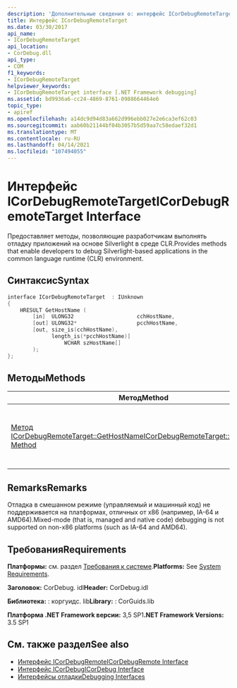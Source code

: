 ```yaml
---
description: 'Дополнительные сведения о: интерфейс ICorDebugRemoteTarget'
title: Интерфейс ICorDebugRemoteTarget
ms.date: 03/30/2017
api_name:
- ICorDebugRemoteTarget
api_location:
- CorDebug.dll
api_type:
- COM
f1_keywords:
- ICorDebugRemoteTarget
helpviewer_keywords:
- ICorDebugRemoteTarget interface [.NET Framework debugging]
ms.assetid: bd9936a6-cc24-4869-8761-0988664464e6
topic_type:
- apiref
ms.openlocfilehash: a14dc9d94d83a662d996ebb027e2e6ca3ef62c03
ms.sourcegitcommit: aab60b21144bf04b3057b5d59aa7c58edaef32d1
ms.translationtype: MT
ms.contentlocale: ru-RU
ms.lasthandoff: 04/14/2021
ms.locfileid: "107494055"
---
```

# <a name="icordebugremotetarget-interface"></a><span data-ttu-id="46531-103">Интерфейс ICorDebugRemoteTarget</span><span class="sxs-lookup"><span data-stu-id="46531-103">ICorDebugRemoteTarget Interface</span></span>

<span data-ttu-id="46531-104">Предоставляет методы, позволяющие разработчикам выполнять отладку приложений на основе Silverlight в среде CLR.</span><span class="sxs-lookup"><span data-stu-id="46531-104">Provides methods that enable developers to debug Silverlight-based applications in the common language runtime (CLR) environment.</span></span>  
  
## <a name="syntax"></a><span data-ttu-id="46531-105">Синтаксис</span><span class="sxs-lookup"><span data-stu-id="46531-105">Syntax</span></span>  
  
```cpp  
interface ICorDebugRemoteTarget  : IUnknown  
{  
    HRESULT GetHostName (  
        [in]  ULONG32                    cchHostName,  
        [out] ULONG32*                   pcchHostName,  
        [out, size_is(cchHostName),  
              length_is(*pcchHostName)]  
                  WCHAR szHostName[]  
        );  
};  
```  
  
## <a name="methods"></a><span data-ttu-id="46531-106">Методы</span><span class="sxs-lookup"><span data-stu-id="46531-106">Methods</span></span>  
  
|<span data-ttu-id="46531-107">Метод</span><span class="sxs-lookup"><span data-stu-id="46531-107">Method</span></span>|<span data-ttu-id="46531-108">Описание</span><span class="sxs-lookup"><span data-stu-id="46531-108">Description</span></span>|  
|------------|-----------------|  
|[<span data-ttu-id="46531-109">Метод ICorDebugRemoteTarget::GetHostName</span><span class="sxs-lookup"><span data-stu-id="46531-109">ICorDebugRemoteTarget::GetHostName Method</span></span>](icordebugremotetarget-gethostname-method.md)|<span data-ttu-id="46531-110">Возвращает имя узла или IP-адрес удаленного компьютера.</span><span class="sxs-lookup"><span data-stu-id="46531-110">Returns the host name or the IP address of a remote machine.</span></span>|  
  
## <a name="remarks"></a><span data-ttu-id="46531-111">Remarks</span><span class="sxs-lookup"><span data-stu-id="46531-111">Remarks</span></span>  

 <span data-ttu-id="46531-112">Отладка в смешанном режиме (управляемый и машинный код) не поддерживается на платформах, отличных от x86 (например, IA-64 и AMD64).</span><span class="sxs-lookup"><span data-stu-id="46531-112">Mixed-mode (that is, managed and native code) debugging is not supported on non-x86 platforms (such as IA-64 and AMD64).</span></span>  
  
## <a name="requirements"></a><span data-ttu-id="46531-113">Требования</span><span class="sxs-lookup"><span data-stu-id="46531-113">Requirements</span></span>  

 <span data-ttu-id="46531-114">**Платформы:** см. раздел [Требования к системе](../../get-started/system-requirements.md).</span><span class="sxs-lookup"><span data-stu-id="46531-114">**Platforms:** See [System Requirements](../../get-started/system-requirements.md).</span></span>  
  
 <span data-ttu-id="46531-115">**Заголовок:** CorDebug. idl</span><span class="sxs-lookup"><span data-stu-id="46531-115">**Header:** CorDebug.idl</span></span>  
  
 <span data-ttu-id="46531-116">**Библиотека:** : коргуидс. lib</span><span class="sxs-lookup"><span data-stu-id="46531-116">**Library:** : CorGuids.lib</span></span>  
  
 <span data-ttu-id="46531-117">**Платформа .NET Framework версии:** 3,5 SP1</span><span class="sxs-lookup"><span data-stu-id="46531-117">**.NET Framework Versions:** 3.5 SP1</span></span>  
  
## <a name="see-also"></a><span data-ttu-id="46531-118">См. также раздел</span><span class="sxs-lookup"><span data-stu-id="46531-118">See also</span></span>

- [<span data-ttu-id="46531-119">Интерфейс ICorDebugRemote</span><span class="sxs-lookup"><span data-stu-id="46531-119">ICorDebugRemote Interface</span></span>](icordebugremote-interface.md)
- [<span data-ttu-id="46531-120">Интерфейс ICorDebug</span><span class="sxs-lookup"><span data-stu-id="46531-120">ICorDebug Interface</span></span>](icordebug-interface.md)
- [<span data-ttu-id="46531-121">Интерфейсы отладки</span><span class="sxs-lookup"><span data-stu-id="46531-121">Debugging Interfaces</span></span>](debugging-interfaces.md)
